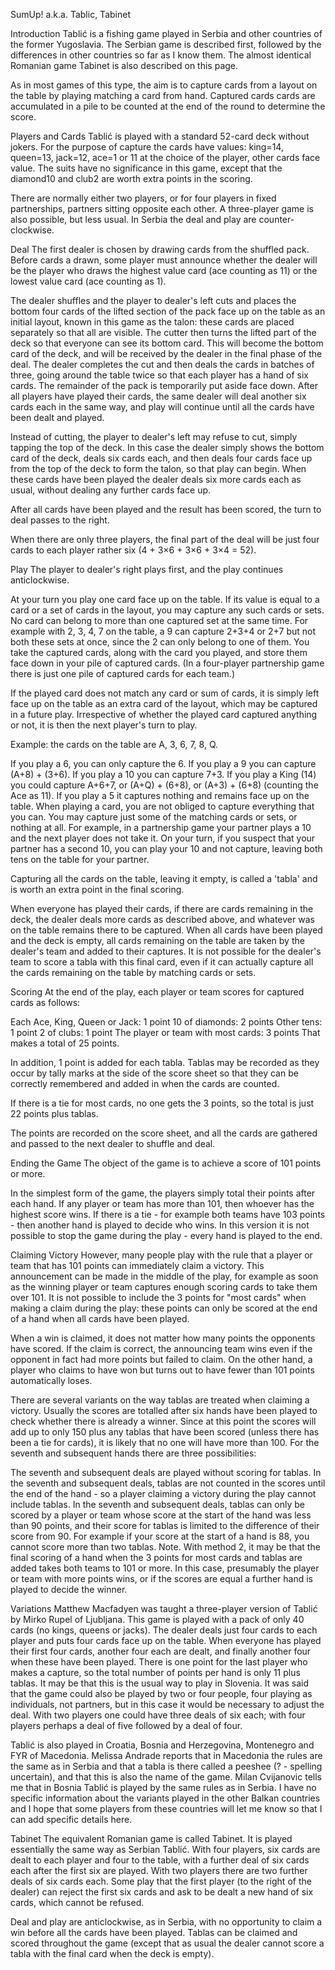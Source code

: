 SumUp! a.k.a. Tablic, Tabinet

Introduction
Tablić is a fishing game played in Serbia and other countries of the former Yugoslavia. The Serbian game is described first, followed by the differences in other countries so far as I know them. The almost identical Romanian game Tabinet is also described on this page.

As in most games of this type, the aim is to capture cards from a layout on the table by playing matching a card from hand. Captured cards cards are accumulated in a pile to be counted at the end of the round to determine the score.

Players and Cards
Tablić is played with a standard 52-card deck without jokers. For the purpose of capture the cards have values: king=14, queen=13, jack=12, ace=1 or 11 at the choice of the player, other cards face value. The suits have no significance in this game, except that the diamond10 and club2 are worth extra points in the scoring.

There are normally either two players, or for four players in fixed partnerships, partners sitting opposite each other. A three-player game is also possible, but less usual. In Serbia the deal and play are counter-clockwise.

Deal
The first dealer is chosen by drawing cards from the shuffled pack. Before cards a drawn, some player must announce whether the dealer will be the player who draws the highest value card (ace counting as 11) or the lowest value card (ace counting as 1).

The dealer shuffles and the player to dealer's left cuts and places the bottom four cards of the lifted section of the pack face up on the table as an initial layout, known in this game as the talon: these cards are placed separately so that all are visible. The cutter then turns the lifted part of the deck so that everyone can see its bottom card. This will become the bottom card of the deck, and will be received by the dealer in the final phase of the deal. The dealer completes the cut and then deals the cards in batches of three, going around the table twice so that each player has a hand of six cards. The remainder of the pack is temporarily put aside face down. After all players have played their cards, the same dealer will deal another six cards each in the same way, and play will continue until all the cards have been dealt and played.

Instead of cutting, the player to dealer's left may refuse to cut, simply tapping the top of the deck. In this case the dealer simply shows the bottom card of the deck, deals six cards each, and then deals four cards face up from the top of the deck to form the talon, so that play can begin. When these cards have been played the dealer deals six more cards each as usual, without dealing any further cards face up.

After all cards have been played and the result has been scored, the turn to deal passes to the right.

When there are only three players, the final part of the deal will be just four cards to each player rather six (4 + 3×6 + 3×6 + 3×4 = 52).

Play
The player to dealer's right plays first, and the play continues anticlockwise.

At your turn you play one card face up on the table. If its value is equal to a card or a set of cards in the layout, you may capture any such cards or sets. No card can belong to more than one captured set at the same time. For example with 2, 3, 4, 7 on the table, a 9 can capture 2+3+4 or 2+7 but not both these sets at once, since the 2 can only belong to one of them. You take the captured cards, along with the card you played, and store them face down in your pile of captured cards. (In a four-player partnership game there is just one pile of captured cards for each team.)

If the played card does not match any card or sum of cards, it is simply left face up on the table as an extra card of the layout, which may be captured in a future play. Irrespective of whether the played card captured anything or not, it is then the next player's turn to play.

Example: the cards on the table are A, 3, 6, 7, 8, Q.

If you play a 6, you can only capture the 6.
If you play a 9 you can capture (A+8) + (3+6).
If you play a 10 you can capture 7+3.
If you play a King (14) you could capture A+6+7, or (A+Q) + (6+8), or (A+3) + (6+8) (counting the Ace as 11).
If you play a 5 it captures nothing and remains face up on the table.
When playing a card, you are not obliged to capture everything that you can. You may capture just some of the matching cards or sets, or nothing at all. For example, in a partnership game your partner plays a 10 and the next player does not take it. On your turn, if you suspect that your partner has a second 10, you can play your 10 and not capture, leaving both tens on the table for your partner.

Capturing all the cards on the table, leaving it empty, is called a 'tabla' and is worth an extra point in the final scoring.

When everyone has played their cards, if there are cards remaining in the deck, the dealer deals more cards as described above, and whatever was on the table remains there to be captured. When all cards have been played and the deck is empty, all cards remaining on the table are taken by the dealer's team and added to their captures. It is not possible for the dealer's team to score a tabla with this final card, even if it can actually capture all the cards remaining on the table by matching cards or sets.

Scoring
At the end of the play, each player or team scores for captured cards as follows:

Each Ace, King, Queen or Jack: 1 point
10 of diamonds: 2 points
Other tens: 1 point
2 of clubs: 1 point
The player or team with most cards: 3 points
That makes a total of 25 points.

In addition, 1 point is added for each tabla. Tablas may be recorded as they occur by tally marks at the side of the score sheet so that they can be correctly remembered and added in when the cards are counted.

If there is a tie for most cards, no one gets the 3 points, so the total is just 22 points plus tablas.

The points are recorded on the score sheet, and all the cards are gathered and passed to the next dealer to shuffle and deal.

Ending the Game
The object of the game is to achieve a score of 101 points or more.

In the simplest form of the game, the players simply total their points after each hand. If any player or team has more than 101, then whoever has the highest score wins. If there is a tie - for example both teams have 103 points - then another hand is played to decide who wins. In this version it is not possible to stop the game during the play - every hand is played to the end.

Claiming Victory
However, many people play with the rule that a player or team that has 101 points can immediately claim a victory. This announcement can be made in the middle of the play, for example as soon as the winning player or team captures enough scoring cards to take them over 101. It is not possible to include the 3 points for "most cards" when making a claim during the play: these points can only be scored at the end of a hand when all cards have been played.

When a win is claimed, it does not matter how many points the opponents have scored. If the claim is correct, the announcing team wins even if the opponent in fact had more points but failed to claim. On the other hand, a player who claims to have won but turns out to have fewer than 101 points automatically loses.

There are several variants on the way tablas are treated when claiming a victory. Usually the scores are totalled after six hands have been played to check whether there is already a winner. Since at this point the scores will add up to only 150 plus any tablas that have been scored (unless there has been a tie for cards), it is likely that no one will have more than 100. For the seventh and subsequent hands there are three possibilities:

The seventh and subsequent deals are played without scoring for tablas.
In the seventh and subsequent deals, tablas are not counted in the scores until the end of the hand - so a player claiming a victory during the play cannot include tablas.
In the seventh and subsequent deals, tablas can only be scored by a player or team whose score at the start of the hand was less than 90 points, and their score for tablas is limited to the difference of their score from 90. For example if your score at the start of a hand is 88, you cannot score more than two tablas.
Note. With method 2, it may be that the final scoring of a hand when the 3 points for most cards and tablas are added takes both teams to 101 or more. In this case, presumably the player or team with more points wins, or if the scores are equal a further hand is played to decide the winner.

Variations
Matthew Macfadyen was taught a three-player version of Tablić by Mirko Rupel of Ljubljana. This game is played with a pack of only 40 cards (no kings, queens or jacks). The dealer deals just four cards to each player and puts four cards face up on the table. When everyone has played their first four cards, another four each are dealt, and finally another four when these have been played. There is one point for the last player who makes a capture, so the total number of points per hand is only 11 plus tablas. It may be that this is the usual way to play in Slovenia. It was said that the game could also be played by two or four people, four playing as individuals, not partners, but in this case it would be necessary to adjust the deal. With two players one could have three deals of six each; with four players perhaps a deal of five followed by a deal of four.

Tablić is also played in Croatia, Bosnia and Herzegovina, Montenegro and FYR of Macedonia. Melissa Andrade reports that in Macedonia the rules are the same as in Serbia and that a tabla is there called a peeshee (? - spelling uncertain), and that this is also the name of the game. Milan Cvijanovic tells me that in Bosnia Tablić is played by the same rules as in Serbia. I have no specific information about the variants played in the other Balkan countries and I hope that some players from these countries will let me know so that I can add specific details here.

Tabinet
The equivalent Romanian game is called Tabinet. It is played essentially the same way as Serbian Tablić. With four players, six cards are dealt to each player and four to the table, with a further deal of six cards each after the first six are played. With two players there are two further deals of six cards each. Some play that the first player (to the right of the dealer) can reject the first six cards and ask to be dealt a new hand of six cards, which cannot be refused.

Deal and play are anticlockwise, as in Serbia, with no opportunity to claim a win before all the cards have been played. Tablas can be claimed and scored throughout the game (except that as usual the dealer cannot score a tabla with the final card when the deck is empty).